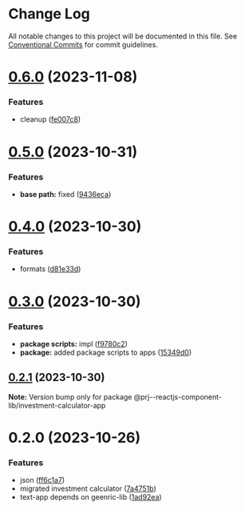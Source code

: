 # Change Log

All notable changes to this project will be documented in this file.
See [Conventional Commits](https://conventionalcommits.org) for commit guidelines.

# [0.6.0](https://github.com/paulAlexSerban/prj--reactjs-component-lib/compare/@prj--reactjs-component-lib/investment-calculator-app@0.5.0...@prj--reactjs-component-lib/investment-calculator-app@0.6.0) (2023-11-08)

### Features

-   cleanup ([fe007c8](https://github.com/paulAlexSerban/prj--reactjs-component-lib/commit/fe007c8c6119a0a7f875b185dfd586117dc24fbe))

# [0.5.0](https://github.com/paulAlexSerban/prj--reactjs-component-lib/compare/@prj--reactjs-component-lib/investment-calculator-app@0.4.0...@prj--reactjs-component-lib/investment-calculator-app@0.5.0) (2023-10-31)

### Features

-   **base path:** fixed ([9436eca](https://github.com/paulAlexSerban/prj--reactjs-component-lib/commit/9436ecafd5addb266153737a53f95922733b9a63))

# [0.4.0](https://github.com/paulAlexSerban/prj--reactjs-component-lib/compare/@prj--reactjs-component-lib/investment-calculator-app@0.3.0...@prj--reactjs-component-lib/investment-calculator-app@0.4.0) (2023-10-30)

### Features

-   formats ([d81e33d](https://github.com/paulAlexSerban/prj--reactjs-component-lib/commit/d81e33db14d484d87c5c29b249d9d2cbd3a13560))

# [0.3.0](https://github.com/paulAlexSerban/prj--reactjs-component-lib/compare/@prj--reactjs-component-lib/investment-calculator-app@0.2.1...@prj--reactjs-component-lib/investment-calculator-app@0.3.0) (2023-10-30)

### Features

-   **package scripts:** impl ([f9780c2](https://github.com/paulAlexSerban/prj--reactjs-component-lib/commit/f9780c2896d185c8adf83f5af0782939e799b430))
-   **package:** added package scripts to apps ([15349d0](https://github.com/paulAlexSerban/prj--reactjs-component-lib/commit/15349d0e3d3eac4222a99a42b28d4d67b764557f))

## [0.2.1](https://github.com/paulAlexSerban/prj--reactjs-component-lib/compare/@prj--reactjs-component-lib/investment-calculator-app@0.2.0...@prj--reactjs-component-lib/investment-calculator-app@0.2.1) (2023-10-30)

**Note:** Version bump only for package @prj--reactjs-component-lib/investment-calculator-app

# 0.2.0 (2023-10-26)

### Features

-   json ([ff6c1a7](https://github.com/paulAlexSerban/prj--reactjs-component-lib/commit/ff6c1a7c419f4e66511235803ec26a9db5a85314))
-   migrated investment calculator ([7a4751b](https://github.com/paulAlexSerban/prj--reactjs-component-lib/commit/7a4751bc21a85194e1caa99b07ad693834e1de35))
-   text-app depends on geenric-lib ([1ad92ea](https://github.com/paulAlexSerban/prj--reactjs-component-lib/commit/1ad92eaae9a45363ffd4876bf89218c87f798de0))
